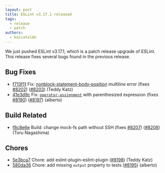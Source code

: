 ```yaml
---
layout: post
title: ESLint v3.17.1 released
tags:
  - release
  - patch
authors:
  - kaicataldo
---
```


We just pushed ESLint v3.17.1, which is a patch release upgrade of ESLint. This release  fixes several bugs found in the previous release.










## Bug Fixes


* [f713f11](https://github.com/eslint/eslint/commit/f713f11) Fix: [nonblock-statement-body-position](/docs/rules/nonblock-statement-body-position) multiline error (fixes [#8202](https://github.com/eslint/eslint/issues/8202)) ([#8203](https://github.com/eslint/eslint/issues/8203)) (Teddy Katz)
* [41e3d9c](https://github.com/eslint/eslint/commit/41e3d9c) Fix: [`operator-assignment`](/docs/rules/operator-assignment) with parenthesized expression (fixes [#8190](https://github.com/eslint/eslint/issues/8190)) ([#8197](https://github.com/eslint/eslint/issues/8197)) (alberto)








## Build Related


* [f8c8e6e](https://github.com/eslint/eslint/commit/f8c8e6e) Build: change mock-fs path without SSH (fixes [#8207](https://github.com/eslint/eslint/issues/8207)) ([#8208](https://github.com/eslint/eslint/issues/8208)) (Toru Nagashima)




## Chores


* [5e3bca7](https://github.com/eslint/eslint/commit/5e3bca7) Chore: add eslint-plugin-eslint-plugin ([#8198](https://github.com/eslint/eslint/issues/8198)) (Teddy Katz)
* [580da36](https://github.com/eslint/eslint/commit/580da36) Chore: add missing `output` property to tests ([#8195](https://github.com/eslint/eslint/issues/8195)) (alberto)
